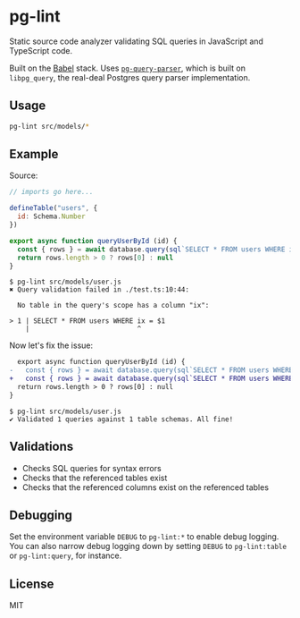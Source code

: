 # pg-lint

Static source code analyzer validating SQL queries in JavaScript and TypeScript code.

Built on the [Babel](https://babeljs.io/) stack. Uses [`pg-query-parser`](npmjs.com/package/pg-query-parser), which is built on `libpg_query`, the real-deal Postgres query parser implementation.


## Usage

```sh
pg-lint src/models/*
```


## Example

Source:

```js
// imports go here...

defineTable("users", {
  id: Schema.Number
})

export async function queryUserById (id) {
  const { rows } = await database.query(sql`SELECT * FROM users WHERE ix = ${id}`)
  return rows.length > 0 ? rows[0] : null
}
```

```
$ pg-lint src/models/user.js
✖ Query validation failed in ./test.ts:10:44:

  No table in the query's scope has a column "ix":

> 1 | SELECT * FROM users WHERE ix = $1
    |                           ^
```

Now let's fix the issue:

```diff
  export async function queryUserById (id) {
-   const { rows } = await database.query(sql`SELECT * FROM users WHERE ix = ${id}`)
+   const { rows } = await database.query(sql`SELECT * FROM users WHERE id = ${id}`)
  return rows.length > 0 ? rows[0] : null
}
```

```
$ pg-lint src/models/user.js
✔ Validated 1 queries against 1 table schemas. All fine!
```


## Validations

- Checks SQL queries for syntax errors
- Checks that the referenced tables exist
- Checks that the referenced columns exist on the referenced tables


## Debugging

Set the environment variable `DEBUG` to `pg-lint:*` to enable debug logging. You can also narrow debug logging down by setting `DEBUG` to `pg-lint:table` or `pg-lint:query`, for instance.


## License

MIT
